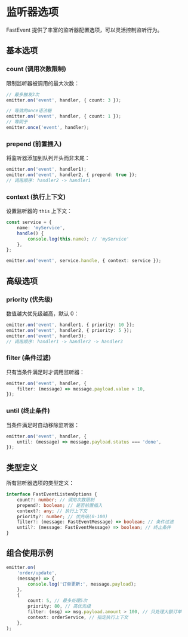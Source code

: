 # 监听器选项

FastEvent 提供了丰富的监听器配置选项，可以灵活控制监听行为。

## 基本选项

### count (调用次数限制)

限制监听器被调用的最大次数：

```typescript
// 最多触发3次
emitter.on('event', handler, { count: 3 });

// 等效的once语法糖
emitter.on('event', handler, { count: 1 });
// 等同于
emitter.once('event', handler);
```

### prepend (前置插入)

将监听器添加到队列开头而非末尾：

```typescript
emitter.on('event', handler1);
emitter.on('event', handler2, { prepend: true });
// 调用顺序: handler2 -> handler1
```

### context (执行上下文)

设置监听器的 `this` 上下文：

```typescript
const service = {
    name: 'myService',
    handle() {
        console.log(this.name); // 'myService'
    },
};

emitter.on('event', service.handle, { context: service });
```

## 高级选项

### priority (优先级)

数值越大优先级越高，默认 0：

```typescript
emitter.on('event', handler1, { priority: 10 });
emitter.on('event', handler2, { priority: 5 });
emitter.on('event', handler3);
// 调用顺序: handler1 -> handler2 -> handler3
```

### filter (条件过滤)

只有当条件满足时才调用监听器：

```typescript
emitter.on('event', handler, {
    filter: (message) => message.payload.value > 10,
});
```

### until (终止条件)

当条件满足时自动移除监听器：

```typescript
emitter.on('event', handler, {
    until: (message) => message.payload.status === 'done',
});
```

## 类型定义

所有监听器选项的类型定义：

```typescript
interface FastEventListenOptions {
    count?: number; // 调用次数限制
    prepend?: boolean; // 是否前置插入
    context?: any; // 执行上下文
    priority?: number; // 优先级(0-100)
    filter?: (message: FastEventMessage) => boolean; // 条件过滤
    until?: (message: FastEventMessage) => boolean; // 终止条件
}
```

## 组合使用示例

```typescript
emitter.on(
    'order/update',
    (message) => {
        console.log('订单更新:', message.payload);
    },
    {
        count: 5, // 最多处理5次
        priority: 80, // 高优先级
        filter: (msg) => msg.payload.amount > 100, // 只处理大额订单
        context: orderService, // 指定执行上下文
    },
);
```
